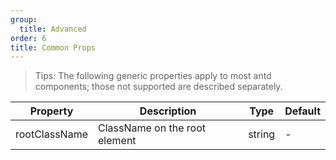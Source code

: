 ```yaml
---
group:
  title: Advanced
order: 6
title: Common Props
---
```


> Tips: The following generic properties apply to most antd components; those not supported are described separately.

| Property      | Description                   | Type   | Default |
| ------------- | ----------------------------- | ------ | ------- |
| rootClassName | ClassName on the root element | string | -       |
